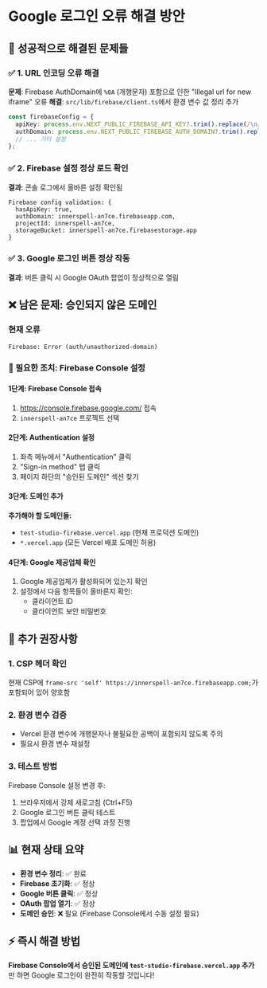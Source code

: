 # Google 로그인 오류 해결 방안

## 🎉 성공적으로 해결된 문제들

### ✅ 1. URL 인코딩 오류 해결
**문제**: Firebase AuthDomain에 `%0A` (개행문자) 포함으로 인한 "Illegal url for new iframe" 오류
**해결**: `src/lib/firebase/client.ts`에서 환경 변수 값 정리 추가
```typescript
const firebaseConfig = {
  apiKey: process.env.NEXT_PUBLIC_FIREBASE_API_KEY?.trim().replace(/\n/g, ''),
  authDomain: process.env.NEXT_PUBLIC_FIREBASE_AUTH_DOMAIN?.trim().replace(/\n/g, ''),
  // ... 기타 설정
};
```

### ✅ 2. Firebase 설정 정상 로드 확인
**결과**: 콘솔 로그에서 올바른 설정 확인됨
```
Firebase config validation: {
  hasApiKey: true, 
  authDomain: innerspell-an7ce.firebaseapp.com, 
  projectId: innerspell-an7ce, 
  storageBucket: innerspell-an7ce.firebasestorage.app
}
```

### ✅ 3. Google 로그인 버튼 정상 작동
**결과**: 버튼 클릭 시 Google OAuth 팝업이 정상적으로 열림

## ❌ 남은 문제: 승인되지 않은 도메인

### 현재 오류
```
Firebase: Error (auth/unauthorized-domain)
```

### 🔧 필요한 조치: Firebase Console 설정

#### 1단계: Firebase Console 접속
1. https://console.firebase.google.com/ 접속
2. `innerspell-an7ce` 프로젝트 선택

#### 2단계: Authentication 설정
1. 좌측 메뉴에서 "Authentication" 클릭
2. "Sign-in method" 탭 클릭
3. 페이지 하단의 "승인된 도메인" 섹션 찾기

#### 3단계: 도메인 추가
**추가해야 할 도메인들:**
- `test-studio-firebase.vercel.app` (현재 프로덕션 도메인)
- `*.vercel.app` (모든 Vercel 배포 도메인 허용)

#### 4단계: Google 제공업체 확인
1. Google 제공업체가 활성화되어 있는지 확인
2. 설정에서 다음 항목들이 올바른지 확인:
   - 클라이언트 ID
   - 클라이언트 보안 비밀번호

## 🚀 추가 권장사항

### 1. CSP 헤더 확인
현재 CSP에 `frame-src 'self' https://innerspell-an7ce.firebaseapp.com;`가 포함되어 있어 양호함

### 2. 환경 변수 검증
- Vercel 환경 변수에 개행문자나 불필요한 공백이 포함되지 않도록 주의
- 필요시 환경 변수 재설정

### 3. 테스트 방법
Firebase Console 설정 변경 후:
1. 브라우저에서 강제 새로고침 (Ctrl+F5)
2. Google 로그인 버튼 클릭 테스트
3. 팝업에서 Google 계정 선택 과정 진행

## 📊 현재 상태 요약
- **환경 변수 정리**: ✅ 완료
- **Firebase 초기화**: ✅ 정상
- **Google 버튼 클릭**: ✅ 정상
- **OAuth 팝업 열기**: ✅ 정상  
- **도메인 승인**: ❌ 필요 (Firebase Console에서 수동 설정 필요)

## ⚡ 즉시 해결 방법
**Firebase Console에서 승인된 도메인에 `test-studio-firebase.vercel.app` 추가**만 하면 Google 로그인이 완전히 작동할 것입니다!